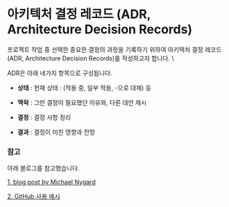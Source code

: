 # 아키텍처 결정 레코드 (ADR, Architecture Decision Records)

프로젝트 작업 중 선택한 중요한 결정의 과정을 기록하기 위하여
아키텍처 결정 레코드 (ADR, Architecture Decision Records)를 작성하고자 합니다. \

ADR은 아래 네가지 항목으로 구성됩니다.

- <strong>상태</strong>
  : 현재 상태 : (적용 중, 일부 적용, -으로 대체) 등

- <strong>맥락</strong>
  : 그런 결정이 필요했던 이유와, 다른 대안 제시

- <strong>결정</strong>
  : 결정 사항 정리

- <strong>결과</strong>
  : 결정이 미친 영향과 전망

### 참고

아래 블로그를 참고했습니다.

[1. blog post by Michael Nygard](http://thinkrelevance.com/blog/2011/11/15/documenting-architecture-decisions)

[2. GitHub 사용 예시](docs/architecture/decisions/0018-use-rds-instead-of-provisioned-ec2-databases.md)